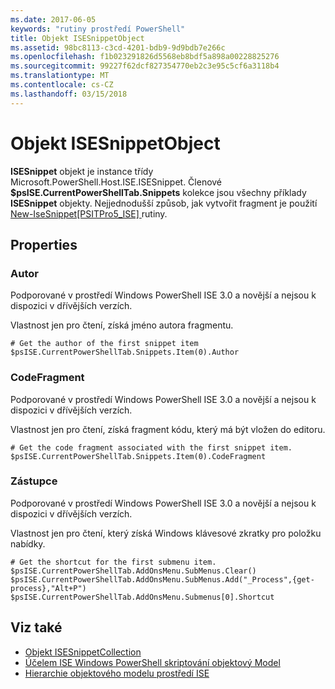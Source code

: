```yaml
---
ms.date: 2017-06-05
keywords: "rutiny prostředí PowerShell"
title: Objekt ISESnippetObject
ms.assetid: 98bc8113-c3cd-4201-bdb9-9d9bdb7e266c
ms.openlocfilehash: f1b023291826d5568eb8bdf5a898a00228825276
ms.sourcegitcommit: 99227f62dcf827354770eb2c3e95c5cf6a3118b4
ms.translationtype: MT
ms.contentlocale: cs-CZ
ms.lasthandoff: 03/15/2018
---
```

# <a name="the-isesnippetobject"></a>Objekt ISESnippetObject
  **ISESnippet** objekt je instance třídy Microsoft.PowerShell.Host.ISE.ISESnippet. Členové **$psISE.CurrentPowerShellTab.Snippets** kolekce jsou všechny příklady **ISESnippet** objekty. Nejjednodušší způsob, jak vytvořit fragment je použití [New-IseSnippet&#91;PSITPro5_ISE&#93; ](https://technet.microsoft.com/library/0a6339a3-2683-4a8e-8929-90ad9a95c3e0) rutiny.

## <a name="properties"></a>Properties

### <a name="author"></a>Autor
  Podporované v prostředí Windows PowerShell ISE 3.0 a novější a nejsou k dispozici v dřívějších verzích.

 Vlastnost jen pro čtení, získá jméno autora fragmentu.

```
# Get the author of the first snippet item
$psISE.CurrentPowerShellTab.Snippets.Item(0).Author

```

### <a name="codefragment"></a>CodeFragment
  Podporované v prostředí Windows PowerShell ISE 3.0 a novější a nejsou k dispozici v dřívějších verzích.

 Vlastnost jen pro čtení, získá fragment kódu, který má být vložen do editoru.

```
# Get the code fragment associated with the first snippet item.
$psISE.CurrentPowerShellTab.Snippets.Item(0).CodeFragment

```

### <a name="shortcut"></a>Zástupce
  Podporované v prostředí Windows PowerShell ISE 3.0 a novější a nejsou k dispozici v dřívějších verzích.

 Vlastnost jen pro čtení, který získá Windows klávesové zkratky pro položku nabídky.

```
# Get the shortcut for the first submenu item.
$psISE.CurrentPowerShellTab.AddOnsMenu.SubMenus.Clear()
$psISE.CurrentPowerShellTab.AddOnsMenu.SubMenus.Add("_Process",{get-process},"Alt+P")
$psISE.CurrentPowerShellTab.AddOnsMenu.Submenus[0].Shortcut
```

## <a name="see-also"></a>Viz také
- [Objekt ISESnippetCollection](The-ISESnippetCollection-Object.md)
- [Účelem ISE Windows PowerShell skriptování objektový Model](purpose-of-the-windows-powershell-ise-scripting-object-model.md)
- [Hierarchie objektového modelu prostředí ISE](The-ISE-Object-Model-Hierarchy.md)
